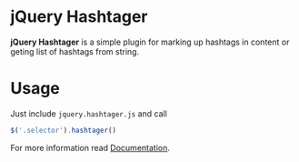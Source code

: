jQuery Hashtager
================

**jQuery Hashtager** is a simple plugin for marking up hashtags in content or geting list of hashtags from string.

# Usage

Just include `jquery.hashtager.js` and call

```js
$('.selector').hashtager()
```

For more information read [Documentation](http://narek.hq.am/hashtager/).